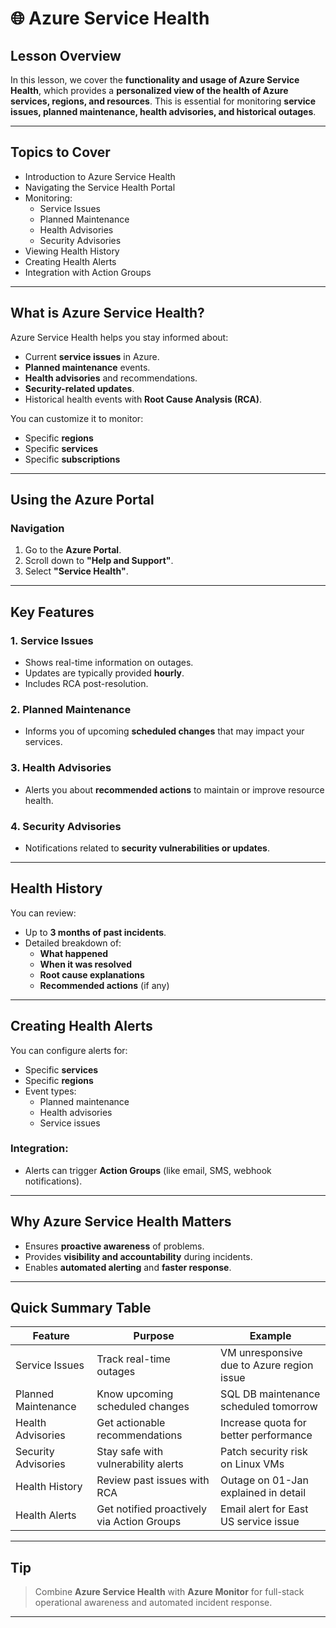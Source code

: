 # 🌐 Azure Service Health

## Lesson Overview
In this lesson, we cover the **functionality and usage of Azure Service Health**, which provides a **personalized view of the health of Azure services, regions, and resources**. This is essential for monitoring **service issues, planned maintenance, health advisories, and historical outages**.

---

## Topics to Cover
- Introduction to Azure Service Health
- Navigating the Service Health Portal
- Monitoring:
  - Service Issues
  - Planned Maintenance
  - Health Advisories
  - Security Advisories
- Viewing Health History
- Creating Health Alerts
- Integration with Action Groups

---

## What is Azure Service Health?
Azure Service Health helps you stay informed about:
- Current **service issues** in Azure.
- **Planned maintenance** events.
- **Health advisories** and recommendations.
- **Security-related updates**.
- Historical health events with **Root Cause Analysis (RCA)**.

You can customize it to monitor:
- Specific **regions**
- Specific **services**
- Specific **subscriptions**

---

## Using the Azure Portal

###  Navigation
1. Go to the **Azure Portal**.
2. Scroll down to **"Help and Support"**.
3. Select **"Service Health"**.

---

## Key Features

### 1. **Service Issues**
- Shows real-time information on outages.
- Updates are typically provided **hourly**.
- Includes RCA post-resolution.

### 2. **Planned Maintenance**
- Informs you of upcoming **scheduled changes** that may impact your services.

### 3. **Health Advisories**
- Alerts you about **recommended actions** to maintain or improve resource health.

### 4. **Security Advisories**
- Notifications related to **security vulnerabilities or updates**.

---

## Health History

You can review:
- Up to **3 months of past incidents**.
- Detailed breakdown of:
  - **What happened**
  - **When it was resolved**
  - **Root cause explanations**
  - **Recommended actions** (if any)

---

## Creating Health Alerts

You can configure alerts for:
- Specific **services**
- Specific **regions**
- Event types:
  - Planned maintenance
  - Health advisories
  - Service issues

### Integration:
- Alerts can trigger **Action Groups** (like email, SMS, webhook notifications).

---

## Why Azure Service Health Matters
- Ensures **proactive awareness** of problems.
- Provides **visibility and accountability** during incidents.
- Enables **automated alerting** and **faster response**.

---

## Quick Summary Table

| Feature             | Purpose                                      | Example                               |
|---------------------|----------------------------------------------|----------------------------------------|
| Service Issues       | Track real-time outages                      | VM unresponsive due to Azure region issue |
| Planned Maintenance | Know upcoming scheduled changes              | SQL DB maintenance scheduled tomorrow  |
| Health Advisories    | Get actionable recommendations               | Increase quota for better performance  |
| Security Advisories  | Stay safe with vulnerability alerts          | Patch security risk on Linux VMs       |
| Health History       | Review past issues with RCA                  | Outage on 01-Jan explained in detail   |
| Health Alerts        | Get notified proactively via Action Groups   | Email alert for East US service issue  |

---

## Tip
> Combine **Azure Service Health** with **Azure Monitor** for full-stack operational awareness and automated incident response.

---
